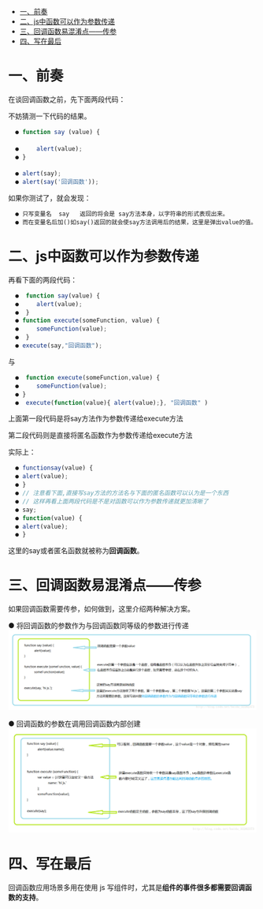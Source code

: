 
<!-- @import "[TOC]" {cmd="toc" depthFrom=1 depthTo=6 orderedList=false} -->
<!-- TOC -->

- [一、前奏](#一前奏)
- [二、js中函数可以作为参数传递](#二js中函数可以作为参数传递)
- [三、回调函数易混淆点——传参](#三回调函数易混淆点传参)
- [四、写在最后](#四写在最后)

<!-- /TOC -->
# 一、前奏

在谈回调函数之前，先下面两段代码：

不妨猜测一下代码的结果。
```js
  ● function say (value) {

  ●     alert(value);
  ● }

  ● alert(say);
  ● alert(say('回调函数'));
```
如果你测试了，就会发现：
```html
  ● 只写变量名  say   返回的将会是 say方法本身，以字符串的形式表现出来。
  ● 而在变量名后加()如say()返回的就会使say方法调用后的结果，这里是弹出value的值。
```

# 二、js中函数可以作为参数传递

再看下面的两段代码：
```js
  ●  function say(value) {
  ●  	alert(value);
  ●  }
  ● function execute(someFunction, value) { 
  ●  	someFunction(value);
  ●  }
  ● execute(say,"回调函数");
```
与
```js
  ●  function execute(someFunction,value) {
  ●  	someFunction(value);
  ● }
  ●  execute(function(value){ alert(value);}, "回调函数" )
```
上面第一段代码是将say方法作为参数传递给execute方法

第二段代码则是直接将匿名函数作为参数传递给execute方法

实际上：
```js
  ● functionsay(value) {
  ● alert(value);
  ● }
  ● // 注意看下面,直接写say方法的方法名与下面的匿名函数可以认为是一个东西
  ● // 这样再看上面两段代码是不是对函数可以作为参数传递就更加清晰了
  ● say;
  ● function(value) {
  ● alert(value);
  ● }
```
这里的say或者匿名函数就被称为<strong>回调函数</strong>。

# 三、回调函数易混淆点——传参

如果回调函数需要传参，如何做到，这里介绍两种解决方案。

  ● 将回调函数的参数作为与回调函数同等级的参数进行传递
  ![](say1.png)

  ● 回调函数的参数在调用回调函数内部创建
  ![](say2.png)
# 四、写在最后

回调函数应用场景多用在使用 js 写组件时，尤其是<strong>组件的事件很多都需要回调函数的支持</strong>。